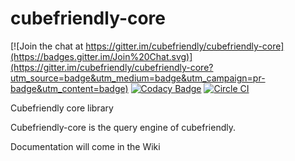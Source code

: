 # cubefriendly-core

[![Join the chat at https://gitter.im/cubefriendly/cubefriendly-core](https://badges.gitter.im/Join%20Chat.svg)](https://gitter.im/cubefriendly/cubefriendly-core?utm_source=badge&utm_medium=badge&utm_campaign=pr-badge&utm_content=badge)
[![Codacy Badge](https://www.codacy.com/project/badge/21c79364bf274815ad21b06d5319766f)](https://www.codacy.com/public/cubefriendly/cubefriendly-core)
[![Circle CI](https://circleci.com/gh/cubefriendly/cubefriendly-core.svg?style=svg)](https://circleci.com/gh/cubefriendly/cubefriendly-core)

Cubefriendly core library

Cubefriendly-core is the query engine of cubefriendly.

Documentation will come in the Wiki
